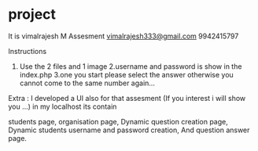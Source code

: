 # project
It is vimalrajesh M   Assesment
vimalrajesh333@gmail.com
9942415797


Instructions

1. Use the 2 files and 1 image
2.username and password is show in the index.php
3.one you start please select the answer otherwise you cannot come to the same number again...

Extra :
   I developed a UI also for that assesment (If you interest i will show you ...) in my localhost its contain
  
  students page,
  organisation page,
  Dynamic question creation page,
  Dynamic students username and password creation,
  And question answer page.
  
  
